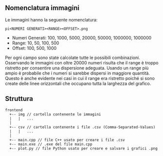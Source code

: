 ## Nomenclatura immagini

Le immagini hanno la seguente nomenclatura:

```pi<NUMERI GENERATI><RANGE><OFFSET>.png ```

- Numeri Generati: 100, 1000, 5000, 20000, 50000, 1000000, 1000000
- Range: 10, 50, 100, 500
- Offset: 100, 500, 1000

Per ogni campo sono state calcolate tutte le possibili combinazioni.
Osservando le immagini con oltre 20000 numeri risulta che il range è troppo ristretto per consentire una dispersione adeguata. Usando un range più ampio è probabile che i numeri si sarebbe dispersi in maggiore quantità. Questo è anche evidente nei casi in cui il range era ristretto poiché si sono create delle linee orizzontali che occupano tutta la larghezza del grafico.

## Struttura

```
frontend
  +-- img // cartella contenente le immagini
  |   |   ...
  |    
  +-- csv // cartella contenente i file .csv (Comma-Separated-Values)
  |   |   ...
  |    
  +-- main.cpp // file C++ usato per creare i file .csv
  +-- main.exe // .exe del file main.cpp
  +-- plot.py // file Python usato per creare e salvare i grafici .png

```